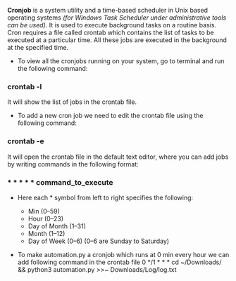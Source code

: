 **Cronjob** is a system utility and a time-based scheduler in Unix based operating systems _(for Windows Task Scheduler under administrative tools can be used)_. It is used to execute background tasks on a routine basis. 
Cron requires a file called crontab which contains the list of tasks to be executed at a particular time. All these jobs are executed in the background at the specified time.

* To view all the cronjobs running on your system, go to terminal and run the following command:
### crontab -l
It will show the list of jobs in the crontab file. 
* To add a new cron job we need to edit the crontab file using the following command:
### crontab -e
It will open the crontab file in the default text editor, where you can add jobs by writing commands in the following format:
### * * * * * command_to_execute
* Here each * symbol from left to right specifies the following:
    - Min (0–59)
    - Hour (0–23)
    - Day of Month (1–31)
    - Month (1–12)
    - Day of Week (0–6) (0–6 are Sunday to Saturday)


* To make automation.py a cronjob which runs at 0 min every hour we can add following command in the crontab file
    0 */1 * * * cd ~/Downloads/ && python3 automation.py >>~ Downloads/Log/log.txt

